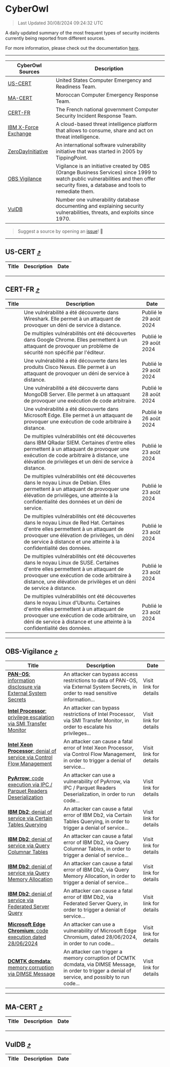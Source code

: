 
 <div id='top'></div>

# CyberOwl

 > Last Updated 30/08/2024 09:24:32 UTC
 
 A daily updated summary of the most frequent types of security incidents currently being reported from different sources.
 
 For more information, please check out the documentation [here](./docs/README.md).
 
 ---
 |CyberOwl Sources|Description|
 |---|---|
 |[US-CERT](#us-cert-arrow_heading_up)|United States Computer Emergency and Readiness Team.|
 |[MA-CERT](#ma-cert-arrow_heading_up)|Moroccan Computer Emergency Response Team.|
 |[CERT-FR](#cert-fr-arrow_heading_up)|The French national government Computer Security Incident Response Team.|
 |[IBM X-Force Exchange](#ibmcloud-arrow_heading_up)|A cloud-based threat intelligence platform that allows to consume, share and act on threat intelligence.|
 |[ZeroDayInitiative](#zerodayinitiative-arrow_heading_up)|An international software vulnerability initiative that was started in 2005 by TippingPoint.|
 |[OBS Vigilance](#obs-vigilance-arrow_heading_up)|Vigilance is an initiative created by OBS (Orange Business Services) since 1999 to watch public vulnerabilities and then offer security fixes, a database and tools to remediate them.|
 |[VulDB](#vuldb-arrow_heading_up)|Number one vulnerability database documenting and explaining security vulnerabilities, threats, and exploits since 1970.|
 
 > Suggest a source by opening an [issue](https://github.com/karimhabush/cyberowl/issues)! :raised_hands:
 ---

## US-CERT [:arrow_heading_up:](#cyberowl)

 |Title|Description|Date|
 |---|---|---|
 
 ---

## CERT-FR [:arrow_heading_up:](#cyberowl)

 |Title|Description|Date|
 |---|---|---|
 |[](https://www.cert.ssi.gouv.fr/avis/CERTFR-2024-AVI-0725/)|Une vulnérabilité a été découverte dans Wireshark. Elle permet à un attaquant de provoquer un déni de service à distance.|Publié le 29 août 2024|
 |[](https://www.cert.ssi.gouv.fr/avis/CERTFR-2024-AVI-0724/)|De multiples vulnérabilités ont été découvertes dans Google Chrome. Elles permettent à un attaquant de provoquer un problème de sécurité non spécifié par l'éditeur.|Publié le 29 août 2024|
 |[](https://www.cert.ssi.gouv.fr/avis/CERTFR-2024-AVI-0723/)|Une vulnérabilité a été découverte dans les produits Cisco Nexus. Elle permet à un attaquant de provoquer un déni de service à distance.|Publié le 29 août 2024|
 |[](https://www.cert.ssi.gouv.fr/avis/CERTFR-2024-AVI-0722/)|Une vulnérabilité a été découverte dans MongoDB Server. Elle permet à un attaquant de provoquer une exécution de code arbitraire.|Publié le 28 août 2024|
 |[](https://www.cert.ssi.gouv.fr/avis/CERTFR-2024-AVI-0721/)|Une vulnérabilité a été découverte dans Microsoft Edge. Elle permet à un attaquant de provoquer une exécution de code arbitraire à distance.|Publié le 26 août 2024|
 |[](https://www.cert.ssi.gouv.fr/avis/CERTFR-2024-AVI-0720/)|De multiples vulnérabilités ont été découvertes dans IBM QRadar SIEM. Certaines d'entre elles permettent à un attaquant de provoquer une exécution de code arbitraire à distance, une élévation de privilèges et un déni de service à distance.|Publié le 23 août 2024|
 |[](https://www.cert.ssi.gouv.fr/avis/CERTFR-2024-AVI-0719/)|De multiples vulnérabilités ont été découvertes dans le noyau Linux de Debian. Elles permettent à un attaquant de provoquer une élévation de privilèges, une atteinte à la confidentialité des données et un déni de service.|Publié le 23 août 2024|
 |[](https://www.cert.ssi.gouv.fr/avis/CERTFR-2024-AVI-0718/)|De multiples vulnérabilités ont été découvertes dans le noyau Linux de Red Hat. Certaines d'entre elles permettent à un attaquant de provoquer une élévation de privilèges, un déni de service à distance et une atteinte à la confidentialité des données.|Publié le 23 août 2024|
 |[](https://www.cert.ssi.gouv.fr/avis/CERTFR-2024-AVI-0717/)|De multiples vulnérabilités ont été découvertes dans le noyau Linux de SUSE. Certaines d'entre elles permettent à un attaquant de provoquer une exécution de code arbitraire à distance, une élévation de privilèges et un déni de service à distance.|Publié le 23 août 2024|
 |[](https://www.cert.ssi.gouv.fr/avis/CERTFR-2024-AVI-0716/)|De multiples vulnérabilités ont été découvertes dans le noyau Linux d'Ubuntu. Certaines d'entre elles permettent à un attaquant de provoquer une exécution de code arbitraire, un déni de service à distance et une atteinte à la confidentialité des données.|Publié le 23 août 2024|
 
 ---

## OBS-Vigilance [:arrow_heading_up:](#cyberowl)

 |Title|Description|Date|
 |---|---|---|
 |[<a href="https://vigilance.fr/vulnerability/PAN-OS-information-disclosure-via-External-System-Secrets-44951" class="noirorange"><b>PAN-OS</b>: information disclosure via External System Secrets</a>](https://vigilance.fr/vulnerability/PAN-OS-information-disclosure-via-External-System-Secrets-44951)|An attacker can bypass access restrictions to data of PAN-OS, via External System Secrets, in order to read sensitive information...|Visit link for details|
 |[<a href="https://vigilance.fr/vulnerability/Intel-Processor-privilege-escalation-via-SMI-Transfer-Monitor-44933" class="noirorange"><b>Intel Processor</b>: privilege escalation via SMI Transfer Monitor</a>](https://vigilance.fr/vulnerability/Intel-Processor-privilege-escalation-via-SMI-Transfer-Monitor-44933)|An attacker can bypass restrictions of Intel Processor, via SMI Transfer Monitor, in order to escalate his privileges...|Visit link for details|
 |[<a href="https://vigilance.fr/vulnerability/Intel-Xeon-Processor-denial-of-service-via-Control-Flow-Management-44931" class="noirorange"><b>Intel Xeon Processor</b>: denial of service via Control Flow Management</a>](https://vigilance.fr/vulnerability/Intel-Xeon-Processor-denial-of-service-via-Control-Flow-Management-44931)|An attacker can cause a fatal error of Intel Xeon Processor, via Control Flow Management, in order to trigger a denial of service...|Visit link for details|
 |[<a href="https://vigilance.fr/vulnerability/PyArrow-code-execution-via-IPC-Parquet-Readers-Deserialization-42980" class="noirorange"><b>PyArrow</b>: code execution via IPC / Parquet Readers Deserialization</a>](https://vigilance.fr/vulnerability/PyArrow-code-execution-via-IPC-Parquet-Readers-Deserialization-42980)|An attacker can use a vulnerability of PyArrow, via IPC / Parquet Readers Deserialization, in order to run code...|Visit link for details|
 |[<a href="https://vigilance.fr/vulnerability/IBM-Db2-denial-of-service-via-Certain-Tables-Querying-44929" class="noirorange"><b>IBM Db2</b>: denial of service via Certain Tables Querying</a>](https://vigilance.fr/vulnerability/IBM-Db2-denial-of-service-via-Certain-Tables-Querying-44929)|An attacker can cause a fatal error of IBM Db2, via Certain Tables Querying, in order to trigger a denial of service...|Visit link for details|
 |[<a href="https://vigilance.fr/vulnerability/IBM-Db2-denial-of-service-via-Query-Columnar-Tables-44928" class="noirorange"><b>IBM Db2</b>: denial of service via Query Columnar Tables</a>](https://vigilance.fr/vulnerability/IBM-Db2-denial-of-service-via-Query-Columnar-Tables-44928)|An attacker can cause a fatal error of IBM Db2, via Query Columnar Tables, in order to trigger a denial of service...|Visit link for details|
 |[<a href="https://vigilance.fr/vulnerability/IBM-Db2-denial-of-service-via-Query-Memory-Allocation-44927" class="noirorange"><b>IBM Db2</b>: denial of service via Query Memory Allocation</a>](https://vigilance.fr/vulnerability/IBM-Db2-denial-of-service-via-Query-Memory-Allocation-44927)|An attacker can cause a fatal error of IBM Db2, via Query Memory Allocation, in order to trigger a denial of service...|Visit link for details|
 |[<a href="https://vigilance.fr/vulnerability/IBM-Db2-denial-of-service-via-Federated-Server-Query-44926" class="noirorange"><b>IBM Db2</b>: denial of service via Federated Server Query</a>](https://vigilance.fr/vulnerability/IBM-Db2-denial-of-service-via-Federated-Server-Query-44926)|An attacker can cause a fatal error of IBM Db2, via Federated Server Query, in order to trigger a denial of service...|Visit link for details|
 |[<a href="https://vigilance.fr/vulnerability/Microsoft-Edge-Chromium-code-execution-dated-28-06-2024-44629" class="noirorange"><b>Microsoft Edge Chromium</b>: code execution dated 28/06/2024</a>](https://vigilance.fr/vulnerability/Microsoft-Edge-Chromium-code-execution-dated-28-06-2024-44629)|An attacker can use a vulnerability of Microsoft Edge Chromium, dated 28/06/2024, in order to run code...|Visit link for details|
 |[<a href="https://vigilance.fr/vulnerability/DCMTK-dcmdata-memory-corruption-via-DIMSE-Message-44628" class="noirorange"><b>DCMTK dcmdata</b>: memory corruption via DIMSE Message</a>](https://vigilance.fr/vulnerability/DCMTK-dcmdata-memory-corruption-via-DIMSE-Message-44628)|An attacker can trigger a memory corruption of DCMTK dcmdata, via DIMSE Message, in order to trigger a denial of service, and possibly to run code...|Visit link for details|
 
 ---

## MA-CERT [:arrow_heading_up:](#cyberowl)

 |Title|Description|Date|
 |---|---|---|
 
 ---

## VulDB [:arrow_heading_up:](#cyberowl)

 |Title|Description|Date|
 |---|---|---|
 
